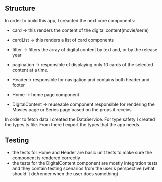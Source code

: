 ## Structure 

In order to build this app, I creacted the next core components:
- card -> this renders the content of the digital content(movie/serie) 
- cardList -> this renders a list of card components
- filter -> filters the array of digital content by text and, or by the release year
- pagination -> responsible of displaying only 10 cards of the selected content at a time. 

- Header-> responsible for navigation and contains both header and footer
- Home -> home page component
- DigitalContent -> reuseable component responsible for rendering the Movies page or Series page based on the props it receivs

In order to fetch data I created the DataService.
For type safety I created the types.ts file. From there I export the types that the app needs.

## Testing

- the tests for Home and Header are basic unit tests to make sure the component is rendered correctly
- the tests for the DigitalContent component are mostly integration tests and they contain testing scenarios from the user's perspective (what should it do/render when the user does something)
